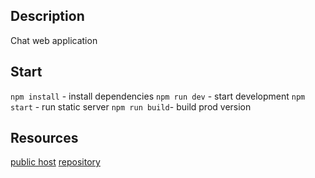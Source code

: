 ## Description
Chat web application

## Start
`npm install` - install dependencies
`npm run dev` - start development
`npm start` - run static server
`npm run build`- build prod version 

## Resources
[public host](https://nervous-curran-12c529.netlify.app/)
[repository](https://github.com/AndreySukhov/middle.messenger.praktikum.yandex)

